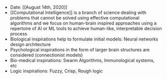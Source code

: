 ---
---
- Date: [[August 14th, 2020]]
- [[Computational Intelligence]] is a branch of science dealing with problems that cannot be solved using effective computational algorithms and we focus on human-brain inspired approaches using a repertoire of AI or ML tools to achieve human-like, interpretable decision process
- Biological inspirations help to formulate initial models: Neural networks design architecture
- Psychological inspirations in the form of larger brain structures are considered (connectionist models) 
- Bio-medical inspirations: Swarm Algorithms, Immunological systems, etc
- Logic inspirations: Fuzzy, Crisp, Rough logic
